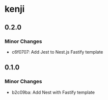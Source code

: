 # kenji

## 0.2.0

### Minor Changes

- c6f0707: Add Jest to Nest.js Fastify template

## 0.1.0

### Minor Changes

- b2c09ba: Add Nest with Fastify template
